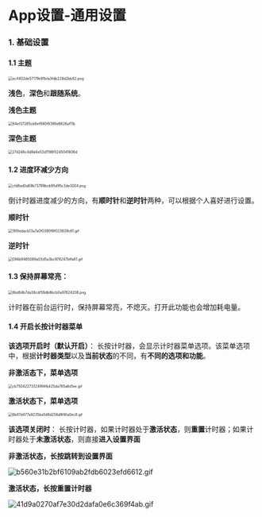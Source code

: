 # App设置-通用设置

### 1. 基础设置

#### 1.1 主题

<img src="https://gd-hbimg.huaban.com/4c139be19be3bf891278058ae6665d5b5c73966a1ed4f-XvJtFF" alt="ec4402de57179e91bfa3fdb229d2bb82.png" style="zoom:50%;" />

**浅色**，**深色**和**跟随系统**。

**浅色主题**

<img src="https://gd-hbimg.huaban.com/baa80ad0f58009f0c48b7eacf551b050a6f6e385ea406-4161Eh" alt="84ef37285cb8ef990f9399e6626af11b" style="zoom:50%;" />

**深色主题**

<img src="https://gd-hbimg.huaban.com/236a06eb910d75cd83c97f7eb7d76df72b0e00a0c553b-h1n5PC" alt="27d248c4d9d4e53d1198f5245041806d" style="zoom:50%;" />

#### 1.2 进度环减少方向

<img src="https://gd-hbimg.huaban.com/3874dceb11ff79b3ee3709f172e0bf22abdd04b214ab4-EHncEq" alt="cfd8ad0a69b73799bcb95d95c3de3004.png" style="zoom:50%;" />

倒计时器进度减少的方向，有**顺时针**和**逆时针**两种，可以根据个人喜好进行设置。

**顺时针**

<img src="https://gd-hbimg.huaban.com/863c4ca010948c75cb4ef5c342a20c3d356f8e6285dff-iyOZgR" alt="195fedacb13a7a0f0390f9f023839c61.gif" style="zoom:50%;" />

**逆时针**

<img src="https://gd-hbimg.huaban.com/a21a8111b6e7f28e06ecfcffb8d448b3ebd1f95591331-r7YNat" alt="094b9465088a03d5a3bc978247bffa61.gif" style="zoom:50%;" />

#### 1.3 保持屏幕常亮：

<img src="https://gd-hbimg.huaban.com/359895a2280d06e0e89aa6c9872bddb636b2c00a5c3e-x0wUiN" alt="8bd64b7da38cdf59db8bcb0a97624208.png" style="zoom:50%;" />

计时器在前台运行时，保持屏幕常亮，不熄灭。打开此功能也会增加耗电量。

#### 1.4 开启长按计时器菜单

**该选项开启时（默认开启）**： 长按计时器，会显示计时器菜单选项。该菜单选项中，根据**计时器类型**以及**当前状态**的不同，有**不同的选项和功能**。

**非激活态下，菜单选项**

<img src="https://gd-hbimg.huaban.com/ca0b57c7aff969b2e4dff7c8344a524f73b9f4af533f6-TgrHZt" alt="cb750422733249f4fb425da765a6d1ee.gif" style="zoom:50%;" />

**激活状态下，菜单选项**

<img src="https://gd-hbimg.huaban.com/8b185cc862dc1ed00976284043f320d790ecf33395073-dLZ9WK" alt="6b87d477a9235ba5d9d256d8f8fa0ec8.gif" style="zoom:50%;" />



**该选项关闭时**： 长按计时器，如果计时器处于**激活状态**，则**重置**计时器；如果计时器处于**未激活状态**，则直接**进入设置界面**



**非激活状态，长按跳转到设置界面**

![b560e31b2bf6109ab2fdb6023efd6612.gif](https://gd-hbimg.huaban.com/d1c9ab9d8ff183044689d61714bac7140f9b21d2408a7-pInSXR)



**激活状态，长按重置计时器**

![41d9a0270af7e30d2dafa0e6c369f4ab.gif](https://gd-hbimg.huaban.com/a0ab7385882a593d6696b1d9d5d27b30c1862f658d0f3-QhSkhw)

